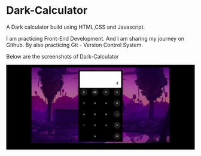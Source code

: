 # Dark-Calculator

A Dark calculator build using HTML,CSS and Javascript.

I am practicing Front-End Development. And I am sharing my journey on Github. By also practicing Git - Version Control System.

Below are the screenshots of Dark-Calculator

![screenshot](https://github.com/chiraganand9/Dark-Calculator/blob/master/images/Dark%20calulator%20(1).jpg)

